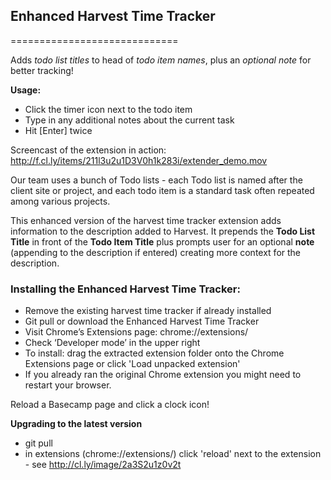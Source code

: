 ## Enhanced Harvest Time Tracker ##
=============================

Adds *todo list titles* to head of *todo item names*, plus an *optional note* for better tracking!

**Usage:**
* Click the timer icon next to the todo item
* Type in any additional notes about the current task
* Hit [Enter] twice

Screencast of the extension in action: http://f.cl.ly/items/211l3u2u1D3V0h1k283i/extender_demo.mov

Our team uses a bunch of Todo lists - each Todo list is named after the client site or project, and each todo item is a standard task often repeated among various projects.

This enhanced version of the harvest time tracker extension adds information to the description added to Harvest. It prepends the **Todo List Title** in front of the **Todo Item Title** plus prompts user for an optional **note** (appending to the description if entered) creating more context for the description.

### Installing the Enhanced Harvest Time Tracker: ###

 * Remove the existing harvest time tracker if already installed
 * Git pull or download the Enhanced Harvest Time Tracker
 * Visit Chrome’s Extensions page: chrome://extensions/
 * Check ‘Developer mode’ in the upper right
 * To install: drag the extracted extension folder onto the Chrome Extensions page or click 'Load unpacked extension'
 * If you already ran the original Chrome extension you might need to restart your browser.

Reload a Basecamp page and click a clock icon!

**Upgrading to the latest version**
* git pull
* in extensions (chrome://extensions/) click 'reload' next to the extension - see http://cl.ly/image/2a3S2u1z0v2t

